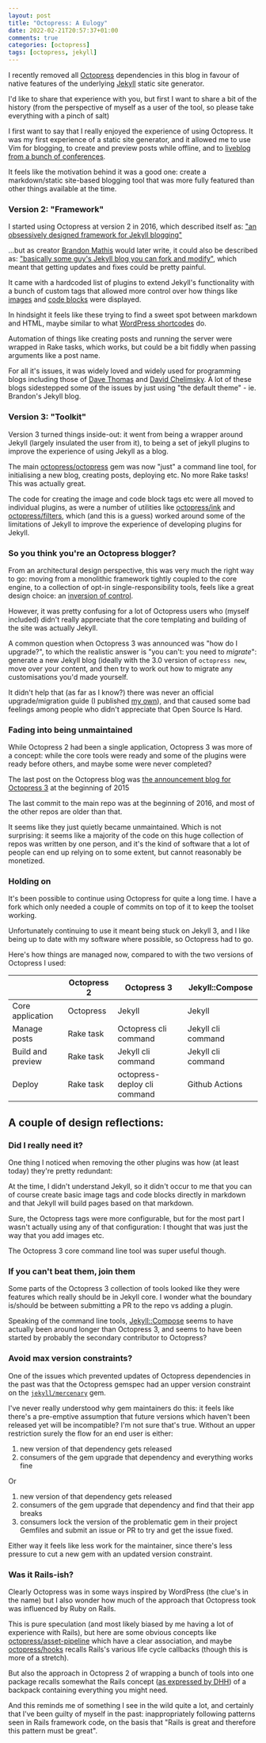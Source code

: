 ```yaml
---
layout: post
title: "Octopress: A Eulogy"
date: 2022-02-21T20:57:37+01:00
comments: true
categories: [octopress]
tags: [octopress, jekyll]
---
```


I recently removed all [Octopress](http://octopress.org/) dependencies in this
blog in favour of native features of the underlying [Jekyll](https://jekyllrb.com/)
static site generator.

I'd like to share that experience with you, but first I want to share a bit of
the history (from the perspective of myself as a user of the tool, so please
take everything with a pinch of salt)

I first want to say that I really enjoyed the experience of using Octopress.
It was my first experience of a static site generator, and it allowed me to
use Vim for blogging, to create and preview posts while offline, and to
[liveblog from a bunch of conferences](https://dgmstuart.github.io/conference-notes/).

It feels like the motivation behind it was a good one: create a
markdown/static site-based blogging tool that was more fully featured than
other things available at the time.

### Version 2: "Framework"

I started using Octopress at version 2 in 2016, which described itself as:
["an obsessively designed framework for Jekyll blogging"](https://github.com/imathis/octopress)

...but as creator
[Brandon Mathis](https://github.com/imathis) would later write, it could also
be described as:
["basically some guy's Jekyll blog you can fork and modify"](http://octopress.org/2015/01/15/octopress-3.0-is-coming/),
which meant that getting updates and fixes could be pretty painful.

It came with a hardcoded list of plugins to extend Jekyll's functionality
with a bunch of custom tags that allowed more control over how things like
[images](http://octopress.org/docs/plugins/image-tag/) and
[code blocks](http://octopress.org/docs/plugins/codeblock/)
were displayed.

In hindsight it feels like these trying to find a sweet spot between markdown and HTML,
maybe similar to what
[WordPress shortcodes](https://wordpress.com/support/shortcodes/) do.

Automation of things like creating posts and running the server were wrapped
in Rake tasks, which works, but could be a bit fiddly when passing arguments
like a post name.

For all it's issues, it was widely loved and widely used for programming blogs
including those of
[Dave Thomas](https://pragdave.me/) and
[David Chelimsky](http://blog.davidchelimsky.net/). A lot of these blogs
sidestepped some of the issues by just using "the default theme" - ie.
Brandon's Jekyll blog.

### Version 3: "Toolkit"

Version 3 turned things inside-out: it went from being a wrapper around Jekyll
(largely insulated the user from it), to being a set of jekyll plugins to
improve the experience of using Jekyll as a blog.

The main [octopress/octopress](https://github.com/octopress/octopress) gem was
now "just" a command line tool, for initialising a new blog, creating posts,
deploying etc. No more Rake tasks! This was actually great.

The code for creating the image and code block tags etc were all moved to
individual plugins, as were a number of utilities like
[octopress/ink](https://github.com/octopress/ink) and
[octopress/filters](https://github.com/octopress/filters),
which (and this is a guess) worked around some of the limitations of Jekyll to
improve the experience of developing plugins for Jekyll.

### So you think you're an Octopress blogger?

From an architectural design perspective, this was very much the right way to
go: moving from a monolithic framework tightly coupled to the core engine, to a
collection of opt-in single-responsibility tools, feels like a great design
choice: an
[inversion of control](https://en.wikipedia.org/wiki/Inversion_of_control).

However, it was pretty confusing for a lot of Octopress users who (myself
included) didn't really appreciate that the core templating and building of
the site was actually Jekyll.

A common question when Octopress 3 was announced was "how do I upgrade?", to
which the realistic answer is "you can't: you need to
_migrate_": generate a new Jekyll blog (ideally with the 3.0 version of
`octopress new`, move over your content, and then try to work out how to
migrate any customisations you'd made yourself.

It didn't help that (as far as I know?) there was never an official
upgrade/migration guide (I published
[my own](https://dgmstuart.github.io/blog/2016/01/22/migrating-from-octopress-2-to-3/)),
and that caused some bad feelings among people who didn't appreciate that Open
Source Is Hard.

### Fading into being unmaintained

While Octopress 2 had been a single application, Octopress 3 was more of a
concept: while the core tools were ready and some of the plugins were ready
before others, and maybe some were never completed?

The last post on the Octopress blog was
[the announcement blog for Octopress 3](http://octopress.org/2015/01/15/octopress-3.0-is-coming/)
at the beginning of 2015

The last commit to the main repo was at the beginning of 2016, and most of the
other repos are older than that.

It seems like they just quietly became unmaintained. Which is not surprising:
it seems like a majority of the code on this huge collection of repos was
written by one person, and it's the kind of software that a lot of people can
end up relying on to some extent, but cannot reasonably be monetized.

### Holding on

It's been possible to continue using Octopress for quite a long time. I have
a fork which only needed a couple of commits on top of it to keep the toolset
working.

Unfortunately continuing to use it meant being stuck on Jekyll 3, and I like
being up to date with my software where possible, so Octopress had to go.

Here's how things are managed now, compared to with the two versions of
Octopress I used:

|                   | Octopress 2 | Octopress 3                  | Jekyll::Compose |
| -                 | -           | -                            | - |
| Core application  | Octopress   | Jekyll                       | Jekyll |
| Manage posts      | Rake task   | Octopress cli command        | Jekyll cli command |
| Build and preview | Rake task   | Jekyll cli command           | Jekyll cli command |
| Deploy            | Rake task   | octopress-deploy cli command | Github Actions |


## A couple of design reflections:

### Did I really need it?

One thing I noticed when removing the other plugins was how (at least today)
they're pretty redundant:

At the time, I didn't understand Jekyll, so it didn't occur to me that you can
of course create basic image tags and code blocks directly in markdown and
that Jekyll will build pages based on that markdown.

Sure, the Octopress tags were more configurable, but for the most part I
wasn't actually using any of that configuration: I thought that was just the
way that you add images etc.

The Octopress 3 core command line tool was super useful though.

### If you can't beat them, join them

Some parts of the Octopress 3 collection of tools looked like they were
features which really should be in Jekyll core. I wonder what the boundary
is/should be between submitting a PR to the repo vs adding a plugin.

Speaking of the command line tools,
[Jekyll::Compose](https://github.com/jekyll/jekyll-compose)
seems to have actually been around longer than Octopress 3, and seems to have
been started by probably the secondary contributor to Octopress?

### Avoid max version constraints?

One of the issues which prevented updates of Octopress dependencies in the
past was that the Octopress gemspec had an upper version constraint on the
[`jekyll/mercenary`](https://github.com/jekyll/mercenary) gem.

I've never really understood why gem maintainers do this: it feels like
there's a pre-emptive assumption that future versions which haven't been
released yet will be incompatible? I'm not sure that's true. Without an upper
restriction surely the flow for an end user is either:

1. new version of that dependency gets released
2. consumers of the gem upgrade that dependency and everything works fine

Or

1. new version of that dependency gets released
2. consumers of the gem upgrade that dependency and find that their app breaks
3. consumers lock the version of the problematic gem in their project
   Gemfiles and submit an issue or PR to try and get the issue fixed.

Either way it feels like less work for the maintainer, since there's less
pressure to cut a new gem with an updated version constraint.

### Was it Rails-ish?

Clearly Octopress was in some ways inspired by WordPress (the clue's in the
name) but I also wonder how much of the approach that Octopress took was
influenced by Ruby on Rails.

This is pure speculation (and most likely biased by me having a lot of
experience with Rails), but here are some obvious concepts like
[octopress/asset-pipeline](https://github.com/octopress/asset-pipeline)
which have a clear association, and maybe
[octopress/hooks](https://github.com/octopress/hooks)
recalls Rails's various life cycle callbacks (though this is more of a
stretch).

But also the approach in Octopress 2 of wrapping a bunch of tools into one
package recalls somewhat the Rails concept
([as expressed by DHH](https://www.youtube.com/watch?v=KJVTM7mE1Cc)) of a
backpack containing everything you might need.

And this reminds me of something I see in the wild quite a lot, and certainly
that I've been guilty of myself in the past: inappropriately following
patterns seen in Rails framework code, on the basis that "Rails is great and
therefore this pattern must be great".

